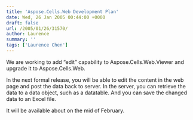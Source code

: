 ```yaml
---
title: 'Aspose.Cells.Web Development Plan'
date: Wed, 26 Jan 2005 00:44:00 +0000
draft: false
url: /2005/01/26/31570/
author: Laurence
summary: ''
tags: ['Laurence Chen']
---
```


We are working to add “edit” capability to Aspose.Cells.Web.Viewer and upgrade it to Aspose.Cells.Web.

In the next formal release, you will be able to edit the content in the web page and post the data back to server. In the server, you can retrieve the data to a data object, such as a datatable. And you can save the changed data to an Excel file.

It will be available about on the mid of February.








